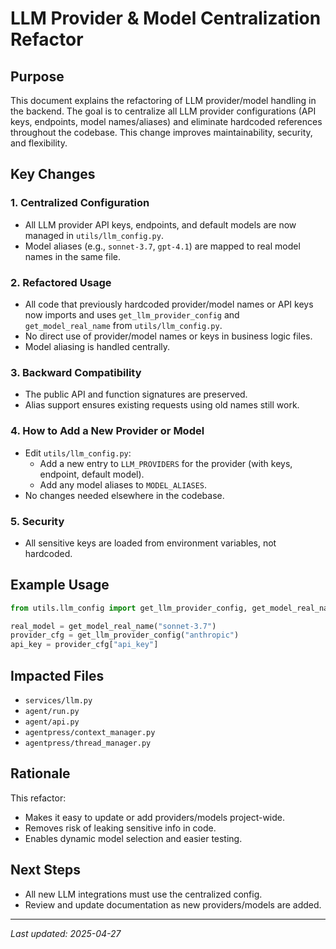 # LLM Provider & Model Centralization Refactor

## Purpose
This document explains the refactoring of LLM provider/model handling in the backend. The goal is to centralize all LLM provider configurations (API keys, endpoints, model names/aliases) and eliminate hardcoded references throughout the codebase. This change improves maintainability, security, and flexibility.

## Key Changes

### 1. Centralized Configuration
- All LLM provider API keys, endpoints, and default models are now managed in `utils/llm_config.py`.
- Model aliases (e.g., `sonnet-3.7`, `gpt-4.1`) are mapped to real model names in the same file.

### 2. Refactored Usage
- All code that previously hardcoded provider/model names or API keys now imports and uses `get_llm_provider_config` and `get_model_real_name` from `utils/llm_config.py`.
- No direct use of provider/model names or keys in business logic files.
- Model aliasing is handled centrally.

### 3. Backward Compatibility
- The public API and function signatures are preserved.
- Alias support ensures existing requests using old names still work.

### 4. How to Add a New Provider or Model
- Edit `utils/llm_config.py`:
  - Add a new entry to `LLM_PROVIDERS` for the provider (with keys, endpoint, default model).
  - Add any model aliases to `MODEL_ALIASES`.
- No changes needed elsewhere in the codebase.

### 5. Security
- All sensitive keys are loaded from environment variables, not hardcoded.

## Example Usage
```python
from utils.llm_config import get_llm_provider_config, get_model_real_name

real_model = get_model_real_name("sonnet-3.7")
provider_cfg = get_llm_provider_config("anthropic")
api_key = provider_cfg["api_key"]
```

## Impacted Files
- `services/llm.py`
- `agent/run.py`
- `agent/api.py`
- `agentpress/context_manager.py`
- `agentpress/thread_manager.py`

## Rationale
This refactor:
- Makes it easy to update or add providers/models project-wide.
- Removes risk of leaking sensitive info in code.
- Enables dynamic model selection and easier testing.

## Next Steps
- All new LLM integrations must use the centralized config.
- Review and update documentation as new providers/models are added.

---
*Last updated: 2025-04-27*
